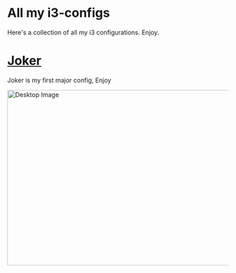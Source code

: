 # All my i3-configs
Here's a collection of all my i3 configurations. Enjoy. 


# [Joker](https://github.com/Isaac-Adepitan/i3-configs/tree/master/Joker)

Joker is my first major config, Enjoy
 

<img src="https://res.cloudinary.com/dkshl8nj6/image/upload/v1622289785/i3%20Shots/Joker-02_ykci1s.png" Style="height:400px; width: 800px;" alt="Desktop Image">
